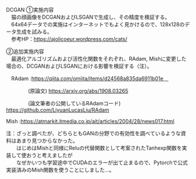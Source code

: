 DCGAN
①実施内容\
　猫の顔画像をDCGANおよびLSGANで生成し、その精度を検証する。\
　64x64データでの実施はインターネットでもよく見かけるので、128x128のデータ生成を試みる。\
　参考HP：https://ajolicoeur.wordpress.com/cats/

②追加実施内容\
　最適化アルゴリズムおよび活性化関数をそれぞれ、RAdam, Mishに変更した場合の、DCGANおよびLSGANにおける影響を検証する（注）。
 
  　RAdam :https://qiita.com/omiita/items/d24568a835da6911b01e　
  
 　　　　  (原論文)      https://arxiv.org/abs/1908.03265 
       
  　　　　 (論文筆者の公開しているRAdamコード)      https://github.com/LiyuanLucasLiu/RAdam 
       
  Mish  :https://atmarkit.itmedia.co.jp/ait/articles/2004/28/news017.html
  
  
  注：ざっと調べたが、どちらともGANの分野での有効性を調べているような資料はあまり見つからなかった。\
  　　はじめはMishと同様にReluの代替関数として考案されたTanhexp関数を実装して使おうと考えましたが\
　　なぜかいつも学習途中でCUDAのエラーが出て止まるので、Pytorchで公式実装済みのMish関数を使うことにしました…。
